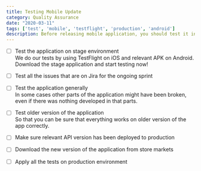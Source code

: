 ```yaml
---
title: Testing Mobile Update
category: Quality Assurance
date: "2020-03-11"
tags: ['test', 'mobile', 'testflight', 'production', 'android']
description: Before releasing mobile application, you should test it in different cases. Here are the methods of it!
---
```


- [ ] Test the application on stage environment  
We do our tests by using TestFlight on iOS and relevant APK on Android. Download the stage application and start testing now! 

- [ ] Test all the issues that are on Jira for the ongoing sprint  

- [ ] Test the application generally  
In some cases other parts of the application might have been broken, even if there was nothing developed in that parts.

- [ ] Test older version of the application  
So that you can be sure that everything works on older version of the app correctly. 

- [ ] Make sure relevant API version has been deployed to production  

- [ ] Download the new version of the application from store markets  

- [ ] Apply all the tests on production environment  
